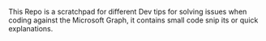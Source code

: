 This Repo is a scratchpad for different Dev tips for solving issues when coding against the Microsoft Graph, it contains small code snip its or quick explanations.